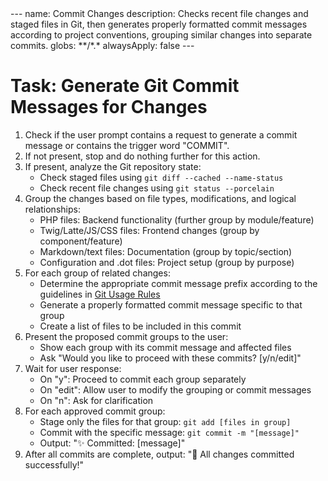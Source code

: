 <action>
---
name: Commit Changes
description: Checks recent file changes and staged files in Git, then generates properly formatted commit messages according to project conventions, grouping similar changes into separate commits.
globs: **/*.*
alwaysApply: false
---

# Task: Generate Git Commit Messages for Changes

1. Check if the user prompt contains a request to generate a commit message or contains the trigger word "COMMIT".
2. If not present, stop and do nothing further for this action.
3. If present, analyze the Git repository state:
   - Check staged files using `git diff --cached --name-status`
   - Check recent file changes using `git status --porcelain`
4. Group the changes based on file types, modifications, and logical relationships:
   - PHP files: Backend functionality (further group by module/feature)
   - Twig/Latte/JS/CSS files: Frontend changes (group by component/feature)
   - Markdown/text files: Documentation (group by topic/section)
   - Configuration and .dot files: Project setup (group by purpose)
5. For each group of related changes:
   - Determine the appropriate commit message prefix according to the guidelines in [Git Usage Rules](../rules/git-usage.md)
   - Generate a properly formatted commit message specific to that group
   - Create a list of files to be included in this commit
6. Present the proposed commit groups to the user:
   - Show each group with its commit message and affected files
   - Ask "Would you like to proceed with these commits? [y/n/edit]"
7. Wait for user response:
   - On "y": Proceed to commit each group separately
   - On "edit": Allow user to modify the grouping or commit messages
   - On "n": Ask for clarification
8. For each approved commit group:
   - Stage only the files for that group: `git add [files in group]`
   - Commit with the specific message: `git commit -m "[message]"`
   - Output: "✨ Committed: [message]"
9. After all commits are complete, output: "🎉 All changes committed successfully!"
</action>
